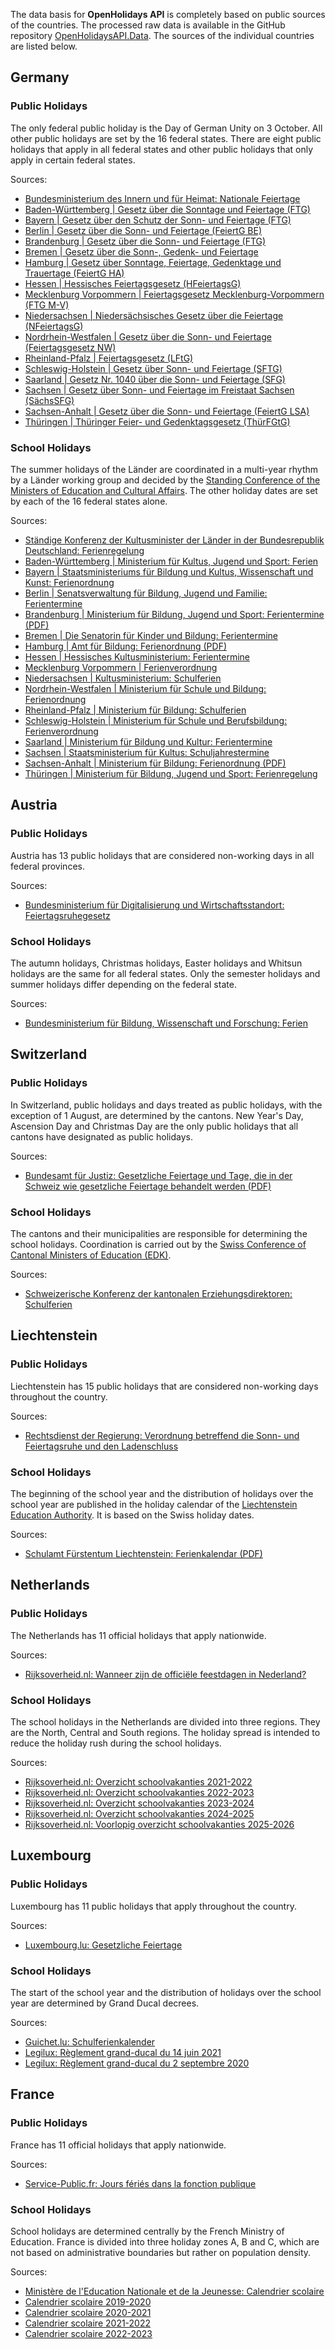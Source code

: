 The data basis for **OpenHolidays API** is completely based on public sources of the countries. The processed raw data is available in the GitHub repository [OpenHolidaysAPI.Data](https://github.com/openpotato/openholidaysapi.data). The sources of the individual countries are listed below.

## Germany

### Public Holidays

The only federal public holiday is the Day of German Unity on 3 October. All other public holidays are set by the 16 federal states. There are eight public holidays that apply in all federal states and other public holidays that only apply in certain federal states.

Sources:

+ [Bundesministerium des Innern und für Heimat: Nationale Feiertage](https://www.bmi.bund.de/DE/themen/verfassung/staatliche-symbole/nationale-feiertage/nationale-feiertage-node.html)
+ [Baden-Württemberg | Gesetz über die Sonntage und Feiertage (FTG)](https://www.landesrecht-bw.de/jportal/?quelle=jlink&query=FeiertG+BW&psml=bsbawueprod.psml&max=true&aiz=true)
+ [Bayern | Gesetz über den Schutz der Sonn- und Feiertage (FTG)](https://www.gesetze-bayern.de/Content/Document/BayFTG/true)
+ [Berlin | Gesetz über die Sonn- und Feiertage (FeiertG BE)](https://gesetze.berlin.de/perma?j=FeiertG_BE_!_1)
+ [Brandenburg | Gesetz über die Sonn- und Feiertage (FTG)](https://bravors.brandenburg.de/gesetze/ftg_2015)
+ [Bremen | Gesetz über die Sonn-, Gedenk- und Feiertage](https://www.transparenz.bremen.de/vorschrift_detail/bremen2014_tp.c.145882.de?asl=bremen02.c.732.de)
+ [Hamburg | Gesetz über Sonntage, Feiertage, Gedenktage und Trauertage (FeiertG HA)](https://www.landesrecht-hamburg.de/bsha/document/jlr-FeiertGHAV3P1)
+ [Hessen | Hessisches Feiertagsgesetz (HFeiertagsG)](https://www.rv.hessenrecht.hessen.de/bshe/document/jlr-FeiertGHE1952pP1)
+ [Mecklenburg Vorpommern | Feiertagsgesetz Mecklenburg-Vorpommern (FTG M-V)](https://www.landesrecht-mv.de/bsmv/document/jlr-FTGMVpP2)
+ [Niedersachsen | Niedersächsisches Gesetz über die Feiertage (NFeiertagsG)](https://www.mi.niedersachsen.de/startseite/themen/allgemeine_angelegenheiten_des_inneren/feiertagsrecht/feiertagsgesetz-61491.html)
+ [Nordrhein-Westfalen | Gesetz über die Sonn- und Feiertage (Feiertagsgesetz NW)](https://recht.nrw.de/lmi/owa/br_bes_text?anw_nr=2&gld_nr=1&ugl_nr=113&bes_id=3367&aufgehoben=N&menu=1&sg=0)
+ [Rheinland-Pfalz | Feiertagsgesetz (LFtG)](https://landesrecht.rlp.de/bsrp/document/jlr-FeiertGRPpP2)
+ [Schleswig-Holstein | Gesetz über Sonn- und Feiertage (SFTG)](https://www.gesetze-rechtsprechung.sh.juris.de/jportal/?quelle=jlink&query=FeiertG+SH&psml=bsshoprod.psml&max=true&aiz=true#jlr-FeiertGSH2004V3P2)
+ [Saarland | Gesetz Nr. 1040 über die Sonn- und Feiertage (SFG)](https://recht.saarland.de/bssl/document/jlr-FeiertGSL1976V6P2)
+ [Sachsen | Gesetz über Sonn- und Feiertage im Freistaat Sachsen (SächsSFG)](https://www.revosax.sachsen.de/vorschrift/3997-SaechsSFG)
+ [Sachsen-Anhalt | Gesetz über die Sonn- und Feiertage (FeiertG LSA)](https://www.landesrecht.sachsen-anhalt.de/bsst/document/jlr-FeiertGSTpP2)
+ [Thüringen | Thüringer Feier- und Gedenktagsgesetz (ThürFGtG)](https://landesrecht.thueringen.de/bsth/document/jlr-FeiertGTHV5P2)

### School Holidays

The summer holidays of the Länder are coordinated in a multi-year rhythm by a Länder working group and decided by the [Standing Conference of the Ministers of Education and Cultural Affairs](https://www.kmk.org/kmk/information-in-english.html). The other holiday dates are set by each of the 16 federal states alone.

Sources:

+ [Ständige Konferenz der Kultusminister der Länder in der Bundesrepublik Deutschland: Ferienregelung](https://www.kmk.org/service/ferien.html)
+ [Baden-Württemberg | Ministerium für Kultus, Jugend und Sport: Ferien](https://km-bw.de/,Lde/startseite/service/Ferien)
+ [Bayern | Staatsministeriums für Bildung und Kultus, Wissenschaft und Kunst: Ferienordnung](https://www.gesetze-bayern.de/Content/Document/BayVV_2230_1_1_0_K_894/true)
+ [Berlin | Senatsverwaltung für Bildung, Jugend und Familie: Ferientermine](https://www.berlin.de/sen/bjf/service/kalender/ferien/artikel.420979.php)
+ [Brandenburg | Ministerium für Bildung, Jugend und Sport: Ferientermine (PDF)](https://mbjs.brandenburg.de/media_fast/6288/schulferien_bis_2024.pdf)
+ [Bremen | Die Senatorin für Kinder und Bildung: Ferientermine](https://www.bildung.bremen.de/ferientermine-3404)
+ [Hamburg | Amt für Bildung: Ferienordnung (PDF)](https://www.hamburg.de/contentblob/4408058/26cd6917b4b53f3ec2ce814160a6d205/data/langfr-ferien-2018-2024.pdf)
+ [Hessen | Hessisches Kultusministerium: Ferientermine](https://kultusministerium.hessen.de/Schulsystem/Ferien/Ferientermine)
+ [Mecklenburg Vorpommern | Ferienverordnung](https://www.landesrecht-mv.de/bsmv/document/jlr-AFer2017-2024VMVpELS)
+ [Niedersachsen | Kultusministerium: Schulferien](https://www.mk.niedersachsen.de/startseite/service/ferientermine/schulferien-6491.html)
+ [Nordrhein-Westfalen | Ministerium für Schule und Bildung: Ferienordnung](https://www.schulministerium.nrw/ferienordnung-fuer-nordrhein-westfalen-fuer-die-schuljahre-bis-202324)
+ [Rheinland-Pfalz | Ministerium für Bildung: Schulferien](https://bm.rlp.de/de/service/ferientermine/)
+ [Schleswig-Holstein | Ministerium für Schule und Berufsbildung: Ferienverordnung](https://www.gesetze-rechtsprechung.sh.juris.de/jportal/?quelle=jlink&query=FerV+SH+%C2%A7+1&psml=bsshoprod.psml&max=true)
+ [Saarland | Ministerium für Bildung und Kultur: Ferientermine](https://www.saarland.de/SharedDocs/Downloads/DE/mbk/Bildungsserver/allgemeine-informationen/Ferientermine.pdf?__blob=publicationFile&v=1)
+ [Sachsen | Staatsministerium für Kultus: Schuljahrestermine](https://www.schule.sachsen.de/schuljahrestermine-4793.html)
+ [Sachsen-Anhalt | Ministerium für Bildung: Ferienordnung (PDF)](https://mb.sachsen-anhalt.de/fileadmin/Bibliothek/Landesjournal/Bildung_und_Wissenschaft/Erlasse/Ferienordnung_bis_2024.pdf)
+ [Thüringen | Ministerium für Bildung, Jugend und Sport: Ferienregelung](https://bildung.thueringen.de/schule/schulwesen/ferien)

## Austria

### Public Holidays

Austria has 13 public holidays that are considered non-working days in all federal provinces.

Sources:

+ [Bundesministerium für Digitalisierung und Wirtschaftsstandort: Feiertagsruhegesetz](https://www.ris.bka.gv.at/GeltendeFassung.wxe?Abfrage=Bundesnormen&Gesetzesnummer=10008168)

### School Holidays

The autumn holidays, Christmas holidays, Easter holidays and Whitsun holidays are the same for all federal states. Only the semester holidays and summer holidays differ depending on the federal state.

Sources:

+ [Bundesministerium für Bildung, Wissenschaft und Forschung: Ferien](https://www.bmbwf.gv.at/Themen/schule/schulpraxis/termine.html)

## Switzerland

### Public Holidays

In Switzerland, public holidays and days treated as public holidays, with the exception of 1 August, are determined by the cantons. New Year's Day, Ascension Day and Christmas Day are the only public holidays that all cantons have designated as public holidays.

Sources:

+ [Bundesamt für Justiz: Gesetzliche Feiertage und Tage, die in der Schweiz wie gesetzliche Feiertage behandelt werden (PDF)](https://www.bj.admin.ch/dam/bj/de/data/publiservice/service/zivilprozessrecht/kant-feiertage.pdf.download.pdf/kant-feiertage.pdf)

### School Holidays

The cantons and their municipalities are responsible for determining the school holidays. Coordination is carried out by the [Swiss Conference of Cantonal Ministers of Education (EDK)](https://www.edk.ch/en).

Sources:

+ [Schweizerische Konferenz der kantonalen Erziehungsdirektoren: Schulferien](https://www.edk.ch/de/bildungssystem/kantonale-schulorganisation/Schulferien)

## Liechtenstein

### Public Holidays

Liechtenstein has 15 public holidays that are considered non-working days throughout the country.

Sources:

+ [Rechtsdienst der Regierung: Verordnung betreffend die Sonn- und Feiertagsruhe und den Ladenschluss](https://www.gesetze.li/chrono/1973.033)

### School Holidays

The beginning of the school year and the distribution of holidays over the school year are published in the holiday calendar of the [Liechtenstein Education Authority](http://www.sa.llv.li). It is based on the Swiss holiday dates.

Sources:

+ [Schulamt Fürstentum Liechtenstein: Ferienkalendar (PDF)](https://www.llv.li/files/sa/schulferienkalender-2021-24_web.pdf)

## Netherlands

### Public Holidays

The Netherlands has 11 official holidays that apply nationwide.

Sources:

+ [Rijksoverheid.nl: Wanneer zijn de officiële feestdagen in Nederland?](https://www.rijksoverheid.nl/onderwerpen/arbeidsovereenkomst-en-cao/vraag-en-antwoord/officiele-feestdagen)

### School Holidays

The school holidays in the Netherlands are divided into three regions. They are the North, Central and South regions. The holiday spread is intended to reduce the holiday rush during the school holidays.

Sources:

+ [Rijksoverheid.nl: Overzicht schoolvakanties 2021-2022](https://www.rijksoverheid.nl/onderwerpen/schoolvakanties/overzicht-schoolvakanties-per-schooljaar/overzicht-schoolvakanties-2021-2022)
+ [Rijksoverheid.nl: Overzicht schoolvakanties 2022-2023](https://www.rijksoverheid.nl/onderwerpen/schoolvakanties/overzicht-schoolvakanties-per-schooljaar/overzicht-schoolvakanties-2022-2023)
+ [Rijksoverheid.nl: Overzicht schoolvakanties 2023-2024](https://www.rijksoverheid.nl/onderwerpen/schoolvakanties/overzicht-schoolvakanties-per-schooljaar/overzicht-schoolvakanties-2023-2024)
+ [Rijksoverheid.nl: Overzicht schoolvakanties 2024-2025](https://www.rijksoverheid.nl/onderwerpen/schoolvakanties/overzicht-schoolvakanties-per-schooljaar/overzicht-schoolvakanties-2024-2025)
+ [Rijksoverheid.nl: Voorlopig overzicht schoolvakanties 2025-2026](https://www.rijksoverheid.nl/onderwerpen/schoolvakanties/overzicht-schoolvakanties-per-schooljaar/overzicht-schoolvakanties-2025-2026)

## Luxembourg

### Public Holidays

Luxembourg has 11 public holidays that apply throughout the country.

Sources:

+ [Luxembourg.lu: Gesetzliche Feiertage](https://luxembourg.public.lu/en/living/quality-of-life/jours-feries-legaux.html)

### School Holidays

The start of the school year and the distribution of holidays over the school year are determined by Grand Ducal decrees. 

Sources:

+ [Guichet.lu: Schulferienkalender](https://guichet.public.lu/de/outils/calendrier-scolaire.html)
+ [Legilux: Règlement grand-ducal du 14 juin 2021](http://data.legilux.public.lu/eli/etat/leg/rgd/2021/06/14/a452/jo)
+ [Legilux: Règlement grand-ducal du 2 septembre 2020](http://data.legilux.public.lu/eli/etat/leg/rgd/2020/09/02/a736/jo)

## France

### Public Holidays

France has 11 official holidays that apply nationwide.

Sources:

+ [Service-Public.fr: Jours fériés dans la fonction publique](https://www.service-public.fr/particuliers/vosdroits/F24496)

### School Holidays

School holidays are determined centrally by the French Ministry of Education. France is divided into three holiday zones A, B and C, which are not based on administrative boundaries but rather on population density.

Sources:

+ [Ministère de l'Education Nationale et de la Jeunesse: Calendrier scolaire](https://www.education.gouv.fr/calendrier-scolaire-100148)
+ [Calendrier scolaire 2019-2020](https://www.education.gouv.fr/media/44402/download)
+ [Calendrier scolaire 2020-2021](https://www.education.gouv.fr/media/51786/download)
+ [Calendrier scolaire 2021-2022](https://www.education.gouv.fr/media/74054/download)
+ [Calendrier scolaire 2022-2023](https://www.education.gouv.fr/media/91418/download)
